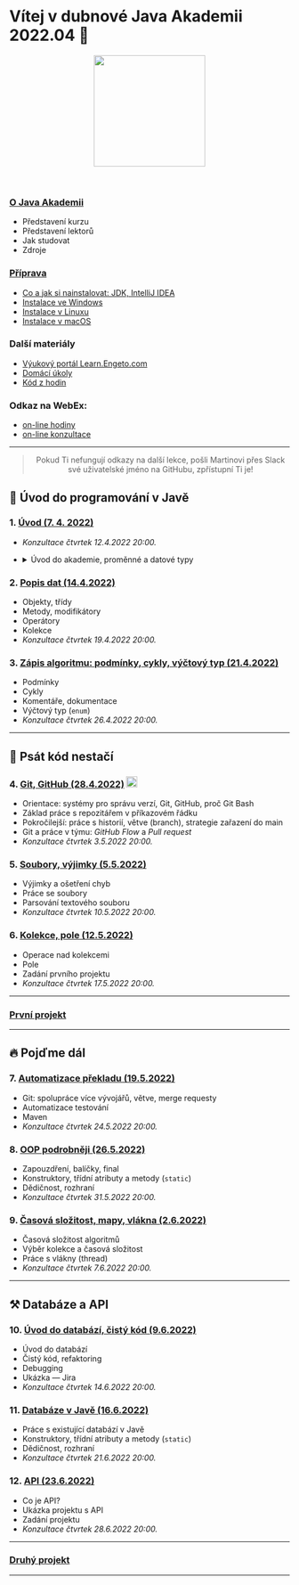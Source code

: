 
# Vítej v&nbsp;dubnové Java Akademii 2022.04 👋

<p align="center">
  <img src="https://engeto.cz/wp-content/uploads/2019/01/engeto-square.png" width="200" height="200">
</p>
<!-- Zarovnání pomocí stylů na GitHubu nefunguje, je potřeba použít
     atribut align.
-->
<!--<p align="center">
  <img alt="engeto-logo" width="80px" src="https://engeto.cz/wp-content/uploads/2019/01/engeto-square.png" />
  <img alt="python-logo" width="70px" src="https://hackaday.com/wp-content/uploads/2019/09/python-logo.png" />
</p>-->
<br>

### [O&nbsp;Java Akademii](o-akademii.md)
- Představení kurzu
- Představení lektorů
- Jak studovat
- Zdroje

### [Příprava](priprava.md)
- [Co a jak si nainstalovat: JDK, IntelliJ IDEA](https://learn.engeto.com/cs/kurz/java-akademie-priprava/studium/HpNRU9l5Tei60s0FTpvyrg/co-potrebujeme-nainstalovat)
- [Instalace ve Windows](https://learn.engeto.com/cs/kurz/java-akademie-priprava/studium/aQ4EJ4ukQS6uew3CKHwFIA/instalace-nastroju-ve-windows/instalace-jdk/pridani-jdk-do-promennych-java_home-a-path-volitelne)
- [Instalace v Linuxu](https://learn.engeto.com/cs/kurz/java-akademie-priprava/studium/nqYNISf5TYSWQVCFhnYcWg/instalace-nastroju-v-linuxu)
- [Instalace v macOS](https://learn.engeto.com/cs/kurz/java-akademie-priprava/studium/Zs66gM8VTlmUTjXA_9egbQ/instalace-nastroju-v-macos-apple)

### Další materiály
- [Výukový portál Learn.Engeto.com](https://learn.engeto.com/)
- [Domácí úkoly](https://github.com/ENGETO-Java-Akademie-2022-04/ukoly-a-reseni)
- [Kód z hodin](https://github.com/ENGETO-Java-Akademie-2022-04/kod-z-hodin)

### Odkaz na WebEx: 
- [on-line hodiny](https://engeto.my.webex.com/engeto.my/j.php?MTID=m394ce8f78fff0a6e8aa6a87ceb30c8b1&launchApp=true)
- [on-line konzultace](https://engeto.my.webex.com/engeto.my/j.php?MTID=m4c0b0d474b01660b13e883dea6152bdd&launchApp=true)

---

> <div style="text-align: center">Pokud Ti nefungují odkazy na další lekce, pošli Martinovi přes Slack své uživatelské jméno na GitHubu, zpřístupní Ti je!</div>


## 🐌 Úvod do programování v Javě
### 1. [Úvod (7. 4. 2022)](https://github.com/ENGETO-Java-Akademie-2022-04/lekce_01)
- _Konzultace čtvrtek 12.4.2022 20:00._
- <details><summary>Úvod do akademie, proměnné a datové typy</summary>

  - [Jak probíhá Java akademie](https://github.com/ENGETO-Java-Akademie-2022-04/intro/blob/main/o-akademii.md)
  - [Java](https://learn.engeto.com/cs/kurz/java-1-zapis-kodu-v-jave/studium/gTbyr7PSSlCUtTu9_VmiMA/programovani-a-java)
  - [První program](https://learn.engeto.com/cs/kurz/java-akademie-priprava/studium/wVlX3Jj_Q4K_OKV2kTvm_Q/prvni-projekt-v-intellij-idea)
  - [Proměnné](https://learn.engeto.com/cs/kurz/java-1-zapis-kodu-v-jave/studium/tD5cKOqyRx-zDN1bt39ALw/promenne)
  - [Datové typy](https://learn.engeto.com/cs/kurz/java-1-zapis-kodu-v-jave/studium/QhU8fq4uRYSjYBmw6BPrEQ/datove-typy)

  Studijní materiály:
  - [Java Akademie: Příprava](https://learn.engeto.com/cs/kurz/java-akademie-priprava/lekce)
  - [Java: Zápis kódu v&nbsp;Javě](https://learn.engeto.com/cs/kurz/java-1-zapis-kodu-v-jave/lekce)

  </details>

### 2. [Popis dat (14.4.2022)](https://github.com/ENGETO-Java-Akademie-2022-04/content/tree/main/lekce_02)
- Objekty, třídy
- Metody, modifikátory
- Operátory
- Kolekce
- _Konzultace čtvrtek 19.4.2022 20:00._
### 3. [Zápis algoritmu: podmínky, cykly, výčtový typ (21.4.2022)](https://github.com/ENGETO-Java-Akademie-2022-04/content/tree/main/lekce_03)
- Podmínky
- Cykly
- Komentáře, dokumentace
- Výčtový typ (`enum`)
- _Konzultace čtvrtek 26.4.2022 20:00._

---

## 🦅 Psát kód nestačí
### 4. [Git, GitHub (28.4.2022)](https://github.com/ENGETO-Java-Akademie-2022-04/content/tree/main/lekce_04) <img alt="git-logo" width="20px" src="https://image.freepik.com/free-icon/github-cat-in-a-circle_318-41747.jpg" />
- Orientace: systémy pro správu verzí, Git, GitHub, proč Git Bash
- Základ práce s&nbsp;repozitářem v&nbsp;příkazovém řádku
- Pokročilejší: práce s&nbsp;historií, větve (branch), strategie zařazení do main
- Git a&nbsp;práce v týmu: _GitHub Flow_ a _Pull request_
- _Konzultace čtvrtek 3.5.2022 20:00._
### 5. [Soubory, výjimky (5.5.2022)](https://github.com/ENGETO-Java-Akademie-2022-04/content/tree/main/lekce_05)
- Výjimky a ošetření chyb
- Práce se soubory
- Parsování textového souboru
- _Konzultace čtvrtek 10.5.2022 20:00._
### 6. [Kolekce, pole (12.5.2022)](https://github.com/ENGETO-Java-Akademie-2022-04/content/tree/main/lekce_06)
- Operace nad kolekcemi
- Pole
- Zadání prvního projektu
- _Konzultace čtvrtek 17.5.2022 20:00._

---

### [První projekt](https://github.com/ENGETO-Java-Akademie-2022-04/content/tree/main/projekt_01)

---

## 🔥 Pojďme dál

### 7. [Automatizace překladu (19.5.2022)](https://github.com/ENGETO-Java-Akademie-2022-04/content/tree/main/lekce_07)
  - Git: spolupráce více vývojářů, větve, merge requesty
  - Automatizace testování
  - Maven
  - _Konzultace čtvrtek 24.5.2022 20:00._
### 8. [OOP podrobněji (26.5.2022)](https://github.com/ENGETO-Java-Akademie-2022-04/content/tree/main/lekce_08)
  - Zapouzdření, balíčky, final
  - Konstruktory, třídní atributy a metody (```static```)
  - Dědičnost, rozhraní
  - _Konzultace čtvrtek 31.5.2022 20:00._
### 9. [Časová složitost, mapy, vlákna (2.6.2022)](https://github.com/ENGETO-Java-Akademie-2022-04/content/tree/main/lekce_09)
  - Časová složitost algoritmů
  - Výběr kolekce a&nbsp;časová složitost
  - Práce s vlákny (thread)
  - _Konzultace čtvrtek 7.6.2022 20:00._

---

## ⚒ Databáze a API

### 10. [Úvod do databází, čistý kód (9.6.2022)](https://github.com/ENGETO-Java-Akademie-2022-04/content/tree/main/lekce_10)
  - Úvod do databází
  - Čistý kód, refaktoring
  - Debugging
  - Ukázka &mdash; Jira
  - _Konzultace čtvrtek 14.6.2022 20:00._
### 11. [Databáze v Javě (16.6.2022)](https://github.com/ENGETO-Java-Akademie-2022-04/content/tree/main/lekce_11)
  - Práce s existující databází v&nbsp;Javě
  - Konstruktory, třídní atributy a metody (```static```)
  - Dědičnost, rozhraní
  - _Konzultace čtvrtek 21.6.2022 20:00._
### 12. [API (23.6.2022)](https://github.com/ENGETO-Java-Akademie-2022-04/content/tree/main/lekce_12)
  - Co je API?
  - Ukázka projektu s API
  - Zadání projektu
  - _Konzultace čtvrtek 28.6.2022 20:00._

---


### [Druhý projekt](https://github.com/ENGETO-Java-Akademie-2022-04/content/tree/main/projekt_02)

---

<!--
---

### 📺 Goodies & urls
<details>
  <summary>🔽 click</summary>

<!--START_SECTION:details->
- 🐍 [minimalist presentation](https://docs.google.com/presentation/d/1BKgmTrre-Go78OjExTP2JfaXTgUZ1KX2RRoayX6grsk/edit#slide=id.ga479756cdf_0_6)
- 🦆 [Lesson01, repl.it](https://repl.it/)
- 🐝 [Lesson01, slack](https://slack.com/intl/en-cz/)
- 🐔 [Lesson01, engeto.com](https://engeto.com/cs/)
- 🦋 [Lesson01, built-in functions](https://docs.python.org/3/library/functions.html)

- 🐖 [Lesson11, mockaroo.com](https://mockaroo.com/)
- 🐄 [Lesson11, json](https://docs.python.org/3/library/json.html)
- 🐈 [Lesson11, sys](https://docs.python.org/3/library/sys.html)
- 🐕 [Lesson11, os](https://docs.python.org/3/library/os.html)
<!--END_SECTION:details->

</details>

---

<br>

### 🆕 Issues
<!--START_SECTION:activities->
1. 💥 Issue [#1](https://github.com/Bralor/python-academy-2021/issues/1) - new content of the first lesson 💪
2. ➕ Issue [#2](https://github.com/Bralor/python-academy-2021/issues/2) - new content of the second lesson ☝
3. ➕ Issue [#26](https://github.com/Bralor/python-academy-2021/issues/26) - update the content of the 11th lesson 🎆
4. ✅ Issue [#26](https://github.com/Bralor/python-academy-2021/issues/26) - completed! 💪
<!--END_SECTION:activities->

---

### 🏫 FAQ
<details>
  <summary>🔽 Others</summary>

  ### What is [Engeto](https://engeto.cz/o-nas/)❓
  It is a company that helps to educate people in the field of information
  technologies.

  ### What is [Python](https://www.python.org)❓
  It is an ideal programming language for complete beginners.

  ### Even in 2020❓
  Sure, still belongs among the top 4
  (➡ [check the source](https://www.codingame.com/work/codingame-developer-survey-2020/#page6))

  ### Where to start ❓
  The best place is the official website
  (➡ [especially the community section](https://www.python.org/community/))

</details>

---
-->
